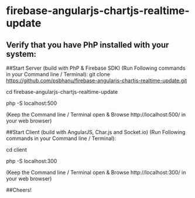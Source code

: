 # firebase-angularjs-chartjs-realtime-update
## Verify that you have PhP installed with your system:

##Start Server (build with PhP & Firebase SDK) (Run Following commands in your Command line / Terminal):
git clone https://github.com/psbhanu/firebase-angularjs-chartjs-realtime-update.git

cd firebase-angularjs-chartjs-realtime-update

php -S localhost:500

(Keep the Command line / Terminal open & Browse http://localhost:500/ in your web browser)


##Start Client (build with AngularJS, Char.js and Socket.io)  (Run Following commands in your Command line / Terminal):

cd client

php -S localhost:300

(Keep the Command line / Terminal open & Browse http://localhost:300/ in your web browser)

##Cheers!

